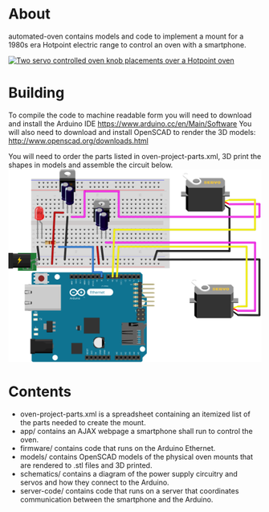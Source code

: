 # About
automated-oven contains models and code to implement a mount for a 1980s era Hotpoint electric range to control an oven with a smartphone. 

[![Two servo controlled oven knob placements over a Hotpoint oven](https://img.youtube.com/vi/r6ExVcyXNrE/0.jpg)](https://www.youtube.com/watch?v=r6ExVcyXNrE)

# Building
To compile the code to machine readable form you will need to download and install the Arduino IDE
https://www.arduino.cc/en/Main/Software
You will also need to download and install OpenSCAD to render the 3D models:
http://www.openscad.org/downloads.html

You will need to order the parts listed in oven-project-parts.xml, 3D print the shapes in models and assemble the circuit below. 
![SVG circuit diagram of the servos hooked to the power regulators and the Arduino](schematics/power-regulator_bb.svg)

# Contents
- oven-project-parts.xml is a spreadsheet containing an itemized list of the parts needed to create the mount.
- app/ contains an AJAX webpage a smartphone shall run to control the oven.
- firmware/ contains code that runs on the Arduino Ethernet. 
- models/ contains OpenSCAD models of the physical oven mounts that are rendered to .stl files and 3D printed.
- schematics/ contains a diagram of the power supply circuitry and servos and how they connect to the Arduino.
- server-code/ contains code that runs on a server that coordinates communication between the smartphone and the Arduino.